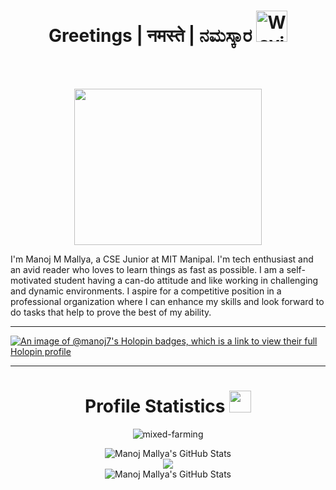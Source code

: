 <h1 align="center"> 
 Greetings  |  नमस्ते  |  ನಮಸ್ಕಾರ  <img src="https://media.giphy.com/media/2vDJLn6LzoSSIJe3Xj/giphy.gif" alt="Waving hand animated gif" height="50" width="50" /> 
</h1>

<!-- wave hand gif : https://raw.githubusercontent.com/nixin72/nixin72/master/wave.gif -->

<br><br>
<p  align="center"><img src="https://user-images.githubusercontent.com/56001279/169039511-a3887a25-f6aa-449c-a269-82372aaa8618.gif" width="300" height="250" align ="center">


I'm Manoj M Mallya, a CSE Junior at MIT Manipal. I'm tech enthusiast and an avid reader who loves to learn things as fast as possible. I am a self-motivated student having a can-do attitude and like working in challenging and dynamic environments. I aspire for a competitive position in a professional organization where I can enhance my skills and look forward to do tasks that help to prove the best of my ability.

---
 
<!--[![@manoj7's Holopin board](https://holopin.io/api/user/board?user=manoj7)](https://holopin.io/@manoj7) -->
[![An image of @manoj7's Holopin badges, which is a link to view their full Holopin profile](https://holopin.me/manoj7)](https://holopin.io/@manoj7)

---

<h1 align="center"> Profile Statistics <img src="https://camo.githubusercontent.com/f11b92476ee793cfe97f20e0564ab552bd9bd670179d7b6772c59bb4d3218ca6/68747470733a2f2f692e70696e696d672e636f6d2f6f726967696e616c732f36352f63342f66342f36356334663435323537316265313236316539633632336637646134383861632e676966" width="35"/> </h1>

<!-- ![Profile Views](https://komarev.com/ghpvc/?username=your-github-mixed-farming&color=f09d02&style=for-the-badge) <br> -->
<p align="center"> <img src="https://komarev.com/ghpvc/?username=your-github-mixed-farming&color=f09d02&style=for-the-badge" alt="mixed-farming" /> </p> 

<p align="center">
  <img src="https://github-readme-stats.vercel.app/api?username=mixed-farming&show_icons=true&theme=vision-friendly-dark&rank_icon=github" alt="Manoj Mallya's GitHub Stats" /><br>
   <img src="https://github-readme-stats.vercel.app/api/top-langs/?username=mixed-farming&layout=compact&theme=vision-friendly-dark&langs_count=10" /><br>
  <img src="https://github-readme-streak-stats.herokuapp.com/?user=mixed-farming&theme=vision-friendly-dark" alt="Manoj Mallya's GitHub Stats" /><br>
</p>

<!--  <a href="https://github.com/mixed-farming/github-readme-activity-graph"><img alt="Manoj's Activity Graph" src="https://activity-graph.herokuapp.com/graph?username=mixed-farming&bg_color=0D1117&color=5BCDEC&line=5BCDEC&point=FFFFFF&hide_border=true" /></a> -->


<!--
**mixed-farming/mixed-farming** is a ✨ _special_ ✨ repository because its `README.md` (this file) appears on your GitHub profile.

Here are some ideas to get you started:

- 🔭 I’m currently working on ...
- 🌱 I’m currently learning ...
- 👯 I’m looking to collaborate on ...
- 🤔 I’m looking for help with ...
- 💬 Ask me about ...
- 📫 How to reach me: ...
- 😄 Pronouns: ...
- ⚡ Fun fact: ...
-->


